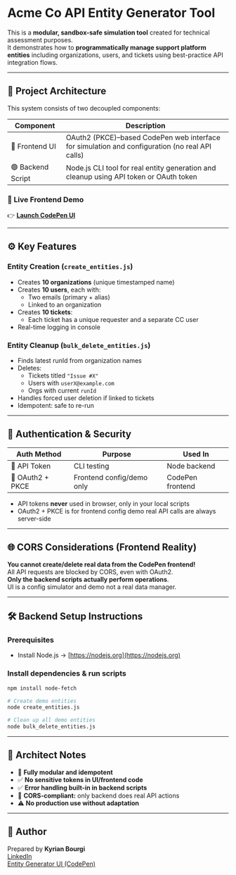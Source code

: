 # Acme Co  API Entity Generator Tool

This is a **modular, sandbox-safe simulation tool** created for technical assessment purposes.  
It demonstrates how to **programmatically manage support platform entities**  including organizations, users, and tickets  using best-practice API integration flows.

---

## 🧩 Project Architecture

This system consists of two decoupled components:

| Component         | Description                                                                                   |
|-------------------|-----------------------------------------------------------------------------------------------|
| 🔵 Frontend UI    | OAuth2 (PKCE)–based CodePen web interface for simulation and configuration (no real API calls) |
| 🟢 Backend Script | Node.js CLI tool for real entity generation and cleanup using API token or OAuth token         |

### 🔗 Live Frontend Demo

👉 [**Launch CodePen UI**](https://codepen.io/Kyrian-Bourgi/pen/empBQbe)

---

## ⚙️ Key Features

### Entity Creation (`create_entities.js`)
- Creates **10 organizations** (unique timestamped name)
- Creates **10 users**, each with:
  - Two emails (primary + alias)
  - Linked to an organization
- Creates **10 tickets**:
  - Each ticket has a unique requester and a separate CC user
- Real-time logging in console

### Entity Cleanup (`bulk_delete_entities.js`)
- Finds latest runId from organization names
- Deletes:
  - Tickets titled `"Issue #X"`
  - Users with `userX@example.com`
  - Orgs with current `runId`
- Handles forced user deletion if linked to tickets
- Idempotent: safe to re-run

---

## 🔐 Authentication & Security

| Auth Method      | Purpose                   | Used In          |
|------------------|--------------------------|------------------|
| 🔑 API Token     | CLI testing               | Node backend     |
| 🔐 OAuth2 + PKCE | Frontend config/demo only | CodePen frontend |

- API tokens **never** used in browser, only in your local scripts
- OAuth2 + PKCE is for frontend config demo  real API calls are always server-side

---

## 🌐 CORS Considerations (Frontend Reality)

**You cannot create/delete real data from the CodePen frontend!**  
All API requests are blocked by CORS, even with OAuth2.  
**Only the backend scripts actually perform operations**.  
UI is a config simulator and demo  not a real data manager.

---

## 🛠 Backend Setup Instructions

### Prerequisites

- Install Node.js → [https://nodejs.org](https://nodejs.org)

### Install dependencies & run scripts

```bash
npm install node-fetch

# Create demo entities
node create_entities.js

# Clean up all demo entities
node bulk_delete_entities.js
```

---

## 🧠 Architect Notes

- 🔄 **Fully modular and idempotent**
- ✅ **No sensitive tokens in UI/frontend code**
- ✅ **Error handling built-in in backend scripts**
- 🎯 **CORS-compliant:** only backend does real API actions
- ⚠️ **No production use without adaptation**

---

## 👤 Author

Prepared by **Kyrian Bourgi**  
[LinkedIn](https://www.linkedin.com/in/kyrian-bourgi-715200b3/)  
[Entity Generator UI (CodePen)](https://codepen.io/Kyrian-Bourgi/pen/empBQbe)
